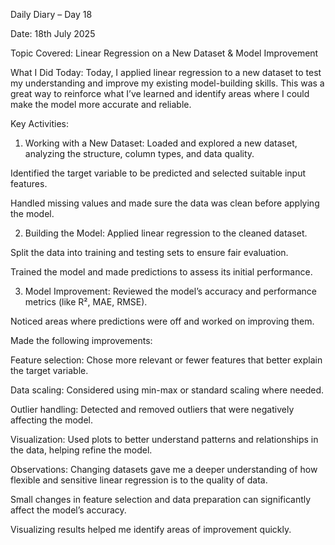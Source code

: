 Daily Diary – Day 18

Date: 18th July 2025

Topic Covered: Linear Regression on a New Dataset & Model Improvement

What I Did Today:
Today, I applied linear regression to a new dataset to test my understanding and improve my existing model-building skills. This was a great way to reinforce what I’ve learned and identify areas where I could
make the model more accurate and reliable.

Key Activities:
1. Working with a New Dataset:
Loaded and explored a new dataset, analyzing the structure, column types, and data quality.

Identified the target variable to be predicted and selected suitable input features.

Handled missing values and made sure the data was clean before applying the model.

2. Building the Model:
Applied linear regression to the cleaned dataset.

Split the data into training and testing sets to ensure fair evaluation.

Trained the model and made predictions to assess its initial performance.

3. Model Improvement:
Reviewed the model’s accuracy and performance metrics (like R², MAE, RMSE).

Noticed areas where predictions were off and worked on improving them.

Made the following improvements:

Feature selection: Chose more relevant or fewer features that better explain the target variable.

Data scaling: Considered using min-max or standard scaling where needed.

Outlier handling: Detected and removed outliers that were negatively affecting the model.

Visualization: Used plots to better understand patterns and relationships in the data, helping refine the model.

Observations:
Changing datasets gave me a deeper understanding of how flexible and sensitive linear regression is to the quality of data.

Small changes in feature selection and data preparation can significantly affect the model’s accuracy.

Visualizing results helped me identify areas of improvement quickly.
